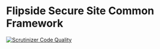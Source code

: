 # Flipside Secure Site Common Framework

[![Scrutinizer Code Quality](https://scrutinizer-ci.com/g/BurningFlipside/SecureFramework/badges/quality-score.png?b=master)](https://scrutinizer-ci.com/g/BurningFlipside/SecureFramework/?branch=master)
